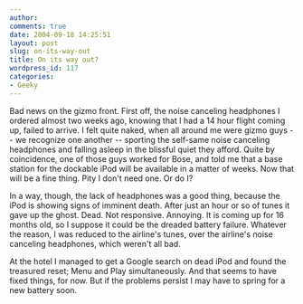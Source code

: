 ```yaml
---
author:
comments: true
date: 2004-09-18 14:25:51
layout: post
slug: on-its-way-out
title: On its way out?
wordpress_id: 117
categories:
- Geeky
---
```


Bad news on the gizmo front. First off, the noise canceling headphones I ordered almost two weeks ago, knowing that I had a 14 hour flight coming up, failed to arrive. I felt quite naked, when all around me were gizmo guys -- we recognize one another -- sporting the self-same noise canceling headphones and falling asleep in the blissful quiet they afford. Quite by coincidence, one of those guys worked for Bose, and told me that a base station for the dockable iPod will be available in a matter of weeks. Now that will be a fine thing. Pity I don't need one. Or do I?

In a way, though, the lack of headphones was a good thing, because the iPod is showing signs of imminent death. After just an hour or so of tunes it gave up the ghost. Dead. Not responsive. Annoying. It is coming up for 16 months old, so I suppose it could be the dreaded battery failure. Whatever the reason, I was reduced to the airline's tunes, over the airline's noise canceling headphones, which weren't all bad.

At the hotel I managed to get a Google search on dead iPod and found the treasured reset; Menu and Play simultaneously. And that seems to have fixed things, for now. But if the problems persist I may have to spring for a new battery soon.


